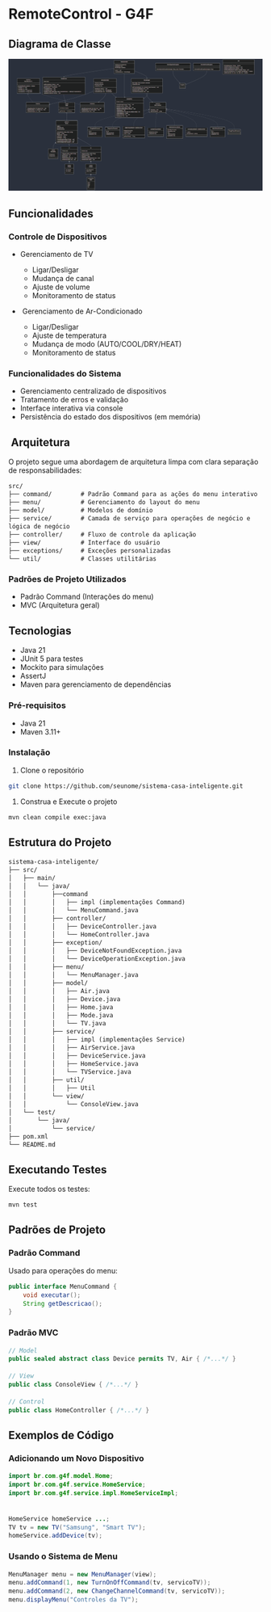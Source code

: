 #  RemoteControl - G4F

## Diagrama de Classe
![Diagrama_Classe](https://github.com/meianoiteeum/G4F/blob/main/img/diagram_class.png)

## Funcionalidades

### Controle de Dispositivos
-  Gerenciamento de TV
    - Ligar/Desligar
    - Mudança de canal
    - Ajuste de volume
    - Monitoramento de status

- ️ Gerenciamento de Ar-Condicionado
    - Ligar/Desligar
    - Ajuste de temperatura
    - Mudança de modo (AUTO/COOL/DRY/HEAT)
    - Monitoramento de status

### Funcionalidades do Sistema
- Gerenciamento centralizado de dispositivos
- Tratamento de erros e validação
- Interface interativa via console
- Persistência do estado dos dispositivos (em memória)

## ️ Arquitetura

O projeto segue uma abordagem de arquitetura limpa com clara separação de responsabilidades:

```
src/
├── command/        # Padrão Command para as ações do menu interativo
├── menu/           # Gerenciamento do layout do menu
├── model/          # Modelos de domínio
├── service/        # Camada de serviço para operações de negócio e lógica de negócio
├── controller/     # Fluxo de controle da aplicação
├── view/           # Interface do usuário
├── exceptions/     # Exceções personalizadas
└── util/           # Classes utilitárias
```

### Padrões de Projeto Utilizados
- Padrão Command (Interações do menu)
- MVC (Arquitetura geral)

##  Tecnologias

- Java 21
- JUnit 5 para testes
- Mockito para simulações
- AssertJ
- Maven para gerenciamento de dependências

### Pré-requisitos
- Java 21
- Maven 3.11+

### Instalação

1. Clone o repositório
```bash
git clone https://github.com/seunome/sistema-casa-inteligente.git
```

1. Construa e Execute o projeto
```bash
mvn clean compile exec:java
```

##  Estrutura do Projeto

```
sistema-casa-inteligente/
├── src/
│   ├── main/
│   │   └── java/
│   │       ├──command
│   │       │   ├── impl (implementações Command)
│   │       │   └── MenuCommand.java
│   │       ├── controller/
│   │       │   ├── DeviceController.java
│   │       │   └── HomeController.java
│   │       ├── exception/
│   │       │   ├── DeviceNotFoundException.java
│   │       │   └── DeviceOperationException.java
│   │       ├── menu/
│   │       │   └── MenuManager.java
│   │       ├── model/
│   │       │   ├── Air.java
│   │       │   ├── Device.java
│   │       │   ├── Home.java
│   │       │   ├── Mode.java
│   │       │   └── TV.java
│   │       ├── service/
│   │       │   ├── impl (implementações Service)
│   │       │   ├── AirService.java
│   │       │   ├── DeviceService.java
│   │       │   ├── HomeService.java
│   │       │   └── TVService.java
│   │       ├── util/
│   │       │   ├── Util
│   │       └── view/
│   │           └── ConsoleView.java
│   └── test/
│       └── java/
│           └── service/
├── pom.xml
└── README.md
```

##  Executando Testes

Execute todos os testes:
```bash
mvn test
```

## Padrões de Projeto

### Padrão Command
Usado para operações do menu:
```java
public interface MenuCommand {
    void executar();
    String getDescricao();
}
```

### Padrão MVC
```java
// Model
public sealed abstract class Device permits TV, Air { /*...*/ }

// View
public class ConsoleView { /*...*/ }

// Control
public class HomeController { /*...*/ }
```

## Exemplos de Código

### Adicionando um Novo Dispositivo

```java
import br.com.g4f.model.Home;
import br.com.g4f.service.HomeService;
import br.com.g4f.service.impl.HomeServiceImpl;


HomeService homeService ...;
TV tv = new TV("Samsung", "Smart TV");
homeService.addDevice(tv);

```

### Usando o Sistema de Menu
```java
MenuManager menu = new MenuManager(view);
menu.addCommand(1, new TurnOnOffCommand(tv, servicoTV));
menu.addCommand(2, new ChangeChannelCommand(tv, servicoTV));
menu.displayMenu("Controles da TV");
```

